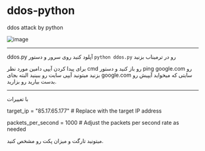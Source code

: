 # ddos-python
ddos attack by python

![image](https://github.com/user-attachments/assets/be3f6855-dacc-49e1-977b-8d5d08fcd11c)

- - -
ddos.py آپلود کنید روی سرور و دستور `python ddos.py` رو در ترمیناب بزنید

برای پیدا کردن آیپی دامین مورد نظر cmd رو باز کنید و دستور ping google.com رو بزنید میتونید آیپی سایت رو ببینید البته بجای google.com سایتی که میخواید آیپیش رو بدست بیارید رو بزارید. 
- - -

با تغییرات 


target_ip = "85.17.65.177"  # Replace with the target IP address


packets_per_second = 1000  # Adjust the packets per second rate as needed


میتونید تارگت و میزان پکت رو مشخص کنید. 
